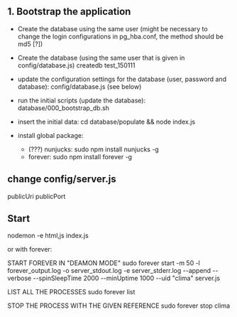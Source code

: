 ## 1. Bootstrap the application

- Create the database using the same user (might be necessary to change the login configurations in pg_hba.conf, the method should be md5 [?])

- Create the database (using the same user that is given in config/database.js)
	createdb test_150111

- update the configuration settings for the database (user, password and database): config/database.js (see below) 
- run the initial scripts (update the database): database/000_bootstrap_db.sh
- insert the initial data: cd database/populate && node index.js
- install global package:
    - (???) nunjucks: sudo npm install nunjucks -g
    - forever: sudo npm install forever -g


## change config/server.js

publicUri
publicPort


## Start 

nodemon -e html,js index.js

or with forever:

START FOREVER IN "DEAMON MODE"
sudo forever start -m 50 -l forever_output.log -o server_stdout.log -e server_stderr.log --append --verbose --spinSleepTime 2000 --minUptime 1000  --uid "clima" server.js

LIST ALL THE PROCESSES
sudo forever list

STOP THE PROCESS WITH THE GIVEN REFERENCE
sudo forever stop clima


